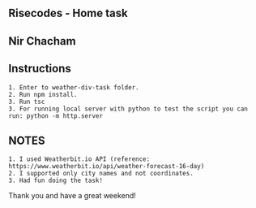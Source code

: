 ## Risecodes - Home task

## Nir Chacham

## Instructions

    1. Enter to weather-div-task folder.
    2. Run npm install.
    3. Run tsc
    3. For running local server with python to test the script you can run: python -m http.server

## NOTES

    1. I used Weatherbit.io API (reference: https://www.weatherbit.io/api/weather-forecast-16-day)
    2. I supported only city names and not coordinates.
    3. Had fun doing the task!

Thank you and have a great weekend!
